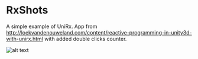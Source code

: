 # RxShots

A simple example of UniRx.
App from http://loekvandenouweland.com/content/reactive-programming-in-unity3d-with-unirx.html with added double clicks counter.

![alt text](https://raw.githubusercontent.com/bobicnina/RxShots//Users/nina/rx/screenshot.png)
